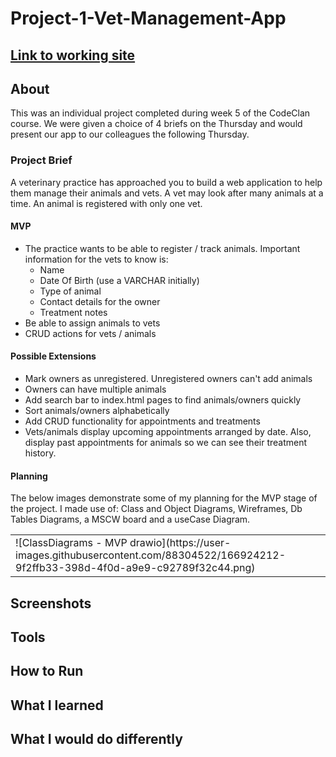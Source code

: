 # Project-1-Vet-Management-App

<h2><a href="">Link to working site</a></h2>

<h2>About</h2>
<p>This was an individual project completed during week 5 of the CodeClan course.  We were given a choice of 4 briefs on the Thursday and would present our app to our colleagues the following Thursday. </p>

<h3>Project Brief</h3>
<p>A veterinary practice has approached you to build a web application to help them manage their animals and vets. A vet may look after many animals at a time. An animal is registered with only one vet.</p>
<h4>MVP</h4>
  <ul>
    <li>The practice wants to be able to register / track animals. Important information for the vets to know is:
      <ul>
        <li>Name</li>
        <li>Date Of Birth (use a VARCHAR initially)</li>
        <li>Type of animal</li>
        <li>Contact details for the owner</li>
        <li>Treatment notes</li>
      </ul>
    </li>
    <li>Be able to assign animals to vets</li>
    <li>CRUD actions for vets / animals</li>
   </ul>
   
 <h4>Possible Extensions</h4>
  <ul>
  <li>Mark owners as unregistered.  Unregistered owners can't add animals </li>
  <li>Owners can have multiple animals</li>
  <li>Add search bar to index.html pages to find animals/owners quickly</li>
  <li>Sort animals/owners alphabetically</li>
  <li>Add CRUD functionality for appointments and treatments</li>
   <li>Vets/animals display upcoming appointments arranged by date.  Also, display past appointments for animals so we can see their treatment history.</li>
  </ul>
  
  <h4>Planning</h4>
  <p>The below images demonstrate some of my planning for the MVP stage of the project.  I made use of: Class and Object Diagrams, Wireframes, Db Tables Diagrams, a MSCW board and a useCase Diagram.
  <table>
    <tr>
      <td>![ClassDiagrams - MVP drawio](https://user-images.githubusercontent.com/88304522/166924212-9f2ffb33-398d-4f0d-a9e9-c92789f32c44.png)
</td>
      <td></td>
      <td></td>
    </tr>
   </table>
   
<h2>Screenshots</h2>

<h2>Tools</h2>

<h2>How to Run</h2>

<h2>What I learned</h2>


<h2>What I would do differently</h2>
